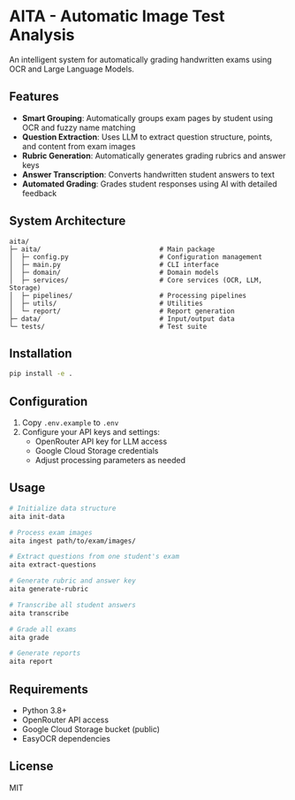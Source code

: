 # AITA - Automatic Image Test Analysis

An intelligent system for automatically grading handwritten exams using OCR and Large Language Models.

## Features

- **Smart Grouping**: Automatically groups exam pages by student using OCR and fuzzy name matching
- **Question Extraction**: Uses LLM to extract question structure, points, and content from exam images
- **Rubric Generation**: Automatically generates grading rubrics and answer keys
- **Answer Transcription**: Converts handwritten student answers to text
- **Automated Grading**: Grades student responses using AI with detailed feedback

## System Architecture

```
aita/
├─ aita/                              # Main package
│  ├─ config.py                       # Configuration management
│  ├─ main.py                         # CLI interface
│  ├─ domain/                         # Domain models
│  ├─ services/                       # Core services (OCR, LLM, Storage)
│  ├─ pipelines/                      # Processing pipelines
│  ├─ utils/                          # Utilities
│  └─ report/                         # Report generation
├─ data/                              # Input/output data
└─ tests/                             # Test suite
```

## Installation

```bash
pip install -e .
```

## Configuration

1. Copy `.env.example` to `.env`
2. Configure your API keys and settings:
   - OpenRouter API key for LLM access
   - Google Cloud Storage credentials
   - Adjust processing parameters as needed

## Usage

```bash
# Initialize data structure
aita init-data

# Process exam images
aita ingest path/to/exam/images/

# Extract questions from one student's exam
aita extract-questions

# Generate rubric and answer key
aita generate-rubric

# Transcribe all student answers
aita transcribe

# Grade all exams
aita grade

# Generate reports
aita report
```

## Requirements

- Python 3.8+
- OpenRouter API access
- Google Cloud Storage bucket (public)
- EasyOCR dependencies

## License

MIT